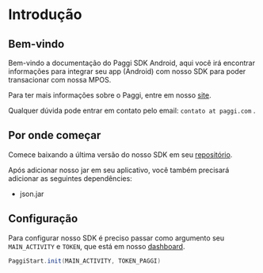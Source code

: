 # Introdução

## Bem-vindo

Bem-vindo a documentação do Paggi SDK Android, aqui você irá encontrar informações para integrar seu app (Android) com nosso SDK para poder transacionar com nossa MPOS.

Para ter mais informações sobre o Paggi, entre em nosso [site](https://www.paggi.com).

Qualquer dúvida pode entrar em contato pelo email: `contato at paggi.com` .

## Por onde começar

Comece baixando a última versão do nosso SDK em seu [repositório](https://github.com/kiik-payments/doc_sdk_android/releases/latest).

Após adicionar nosso jar em seu aplicativo, você também precisará adicionar as seguintes dependêncies:

- json.jar

## Configuração

Para configurar nosso SDK é preciso passar como argumento seu `MAIN_ACTIVITY` e `TOKEN`, que está em nosso [dashboard](https://pos.paggi.com).

```java
PaggiStart.init(MAIN_ACTIVITY, TOKEN_PAGGI)
```
